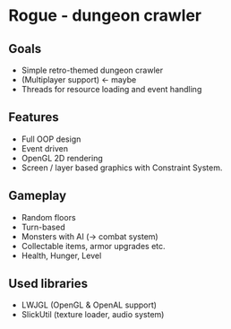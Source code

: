 Rogue - dungeon crawler
=======================

Goals
-----

- Simple retro-themed dungeon crawler
- (Multiplayer support) <- maybe
- Threads for resource loading and event handling


Features
--------

- Full OOP design
- Event driven
- OpenGL 2D rendering
- Screen / layer based graphics with Constraint System.


Gameplay
--------------

- Random floors
- Turn-based
- Monsters with AI (-> combat system)
- Collectable items, armor upgrades etc.
- Health, Hunger, Level


Used libraries
--------------

- LWJGL (OpenGL & OpenAL support)
- SlickUtil (texture loader, audio system)